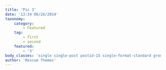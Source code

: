 ```yaml
---
title: 'Pic 3'
date: '13:34 06/26/2014'
taxonomy:
    category:
        - Featured
    tag:
        - first
        - second
    featured:
        - '3'
body_classes: 'single single-post postid-15 single-format-standard group-blog'
author: 'Rescue Themes'
---
```


